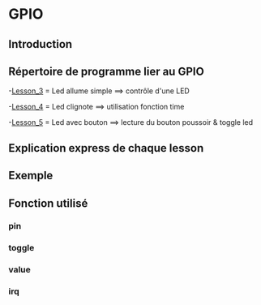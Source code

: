 # GPIO

## Introduction

## Répertoire de programme lier au GPIO

-[Lesson_3](Lesson_3) = Led allume simple ==> contrôle d'une LED 

-[Lesson_4](Lesson_4) = Led clignote ==> utilisation fonction time 

-[Lesson_5](Lesson_5) = Led avec bouton ==> lecture du bouton poussoir & toggle led 

## Explication express de chaque lesson

## Exemple

## Fonction utilisé

### pin

### toggle

### value

### irq
